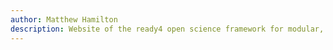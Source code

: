 ```yaml
---
author: Matthew Hamilton
description: Website of the ready4 open science framework for modular, replicable and generalisable mental health models.
---
```

